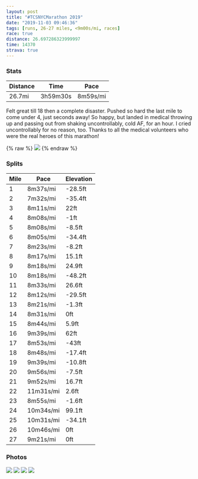 ```yaml
---
layout: post
title: "#TCSNYCMarathon 2019"
date: "2019-11-03 09:46:36"
tags: [runs, 26-27 miles, <9m00s/mi, races]
race: true
distance: 26.697286323999997
time: 14370
strava: true
---
```


### Stats

| Distance | Time | Pace |
|----------|------|------|
|26.7mi|3h59m30s|8m59s/mi|

Felt great till 18 then a complete disaster. Pushed so hard the last mile to come under 4, just seconds away! So happy, but landed in medical throwing up and passing out from shaking uncontrollably, cold AF, for an hour. I cried uncontrollably for no reason, too. Thanks to all the medical volunteers who were the real heroes of this marathon!

{% raw %}
<img src='https://maps.googleapis.com/maps/api/staticmap?maptype=roadmap&path=enc:mayvFn{_cMDiEqZirAaMmm@oJ_b@qByFwG{FeFwGwFsCeDgDsDsAaA`B?j@lFvEiDjJg@r@aAHyKcEuEm@gHcCqUuIkF_AsDeBa`@uL_MmC{GgB{BeAwIeIgBsC_D{Bi@kAkCiBoHeI_BoC}A{@{D}EoFqEaEuFqEuDeCeDsHaIiGaFmB_DySoToI}HiEuFkAo@iJqJ_CeDmHaHa@}@gCmBeLmMmBqA]{@mDyByAoBoBiBiHgEyGoFFWiAgA{H_FoKqH_FmFiIkFc@y@cDkAwJgGaEaBaGyEyGcD{BoBaCsAuCfAcEvC]Ic@_CgAu@SaAp@kGIuH{@qE?iEaAkIk@kS?yDc@eA_BuQDiB[i@c@aDLqFM}EMgBu@uGFeFgAgIqNjA}Gx@gAn@{DR_HtAgH\sCv@oBGsInAoCzBiApByKjLwIxKwGtH{Ab@s@e@aIq@_IwA_@{@gFoB}@aAsBkAqG}CgFkG}@[uBeD_HoGyCkEyC}CqCyB}D_GoFcF_AgBaCcCkA_DoA\cCnBaCh@yDhCkUlJ_A}HGwD[]aJvBgCK{Eh@sF~AaCQuKj@ga@sI_@j@uAxJs@^iOcDwHkCiAyANgHzD}W?yIt@}BgAcAoByAs@uBs@OGsAk@y@QyAgBBeBqA_AMKXZBs@fAGnAyAvCgC`E}CbLg@j@qKlZmB|I{CrJMvAiDlIWfBsFbQcAbBe@jCX|ACjA[f@w@LgAdF]XEkCz@FkAo@MkBg@{@cEeAq@}@sCkA_BD]yAq@[Ow@sEqCiEeE{BaB_Cm@eDwDsHqC_GwEeAMw@_BgCQuBgCgCOg@uAoCwB_Ci@yD}Bm@oAoAs@Eq@cB}AiAQsGsEiASu@oAcBy@gCUeCiDeA@y@{B_AMeDqAsEgEmPgKgDaD}FgCuBmBaLuGkBcCyGgDiLkI}HcE_O}K_AKsEsCaEaEcEsCeE}IcFwNeHgGiDiA}A~DwAlGeAkAkDwAYu@gBi@o@h@mCrHgK}EPEc@~CLZn@f@v@Kr@pAfClB{AfDuD`Ek@|@@b@sCxIWlDEjJw@hBm@|DdDp@lB~BfFjCpCpCdA_@r@lDtCrAxA\f@x@l@NHv@|@v@`BKZt@jBb@zFfFpAFn@j@o@bF}@`C~Cd@|AtBpAb@h@`ACx@`A?zB{ERd@lAVfBSvDdCn@dAfBRn@nAjAb@Lj@|@d@pF`@hAh@Fr@jA^zBvCvEzAlCjDnDxBfChCrFdCr@nA`CjAhlArlAxA`BKv@&key=AIzaSyC1MId7bFpkLXNAaYhBSTb8jLyiSqzbDtM&size=800x800&markers=color:yellow|label:S|40.60199,-74.06024&markers=color:green|label:F|40.778689999999976,-73.96596000000008'>
{% endraw %}

### Splits

| Mile | Pace | Elevation |
|------|------|-----------|
|1|8m37s/mi|-28.5ft|
|2|7m32s/mi|-35.4ft|
|3|8m11s/mi|22ft|
|4|8m08s/mi|-1ft|
|5|8m08s/mi|-8.5ft|
|6|8m05s/mi|-34.4ft|
|7|8m23s/mi|-8.2ft|
|8|8m17s/mi|15.1ft|
|9|8m18s/mi|24.9ft|
|10|8m18s/mi|-48.2ft|
|11|8m33s/mi|26.6ft|
|12|8m12s/mi|-29.5ft|
|13|8m21s/mi|-1.3ft|
|14|8m31s/mi|0ft|
|15|8m44s/mi|5.9ft|
|16|9m39s/mi|62ft|
|17|8m53s/mi|-43ft|
|18|8m48s/mi|-17.4ft|
|19|9m39s/mi|-10.8ft|
|20|9m56s/mi|-7.5ft|
|21|9m52s/mi|16.7ft|
|22|11m31s/mi|2.6ft|
|23|8m55s/mi|-1.6ft|
|24|10m34s/mi|99.1ft|
|25|10m31s/mi|-34.1ft|
|26|10m46s/mi|0ft|
|27|9m21s/mi|0ft|

### Photos
<img src='https://dgtzuqphqg23d.cloudfront.net/KRGyZ_lJs2Nf0ketZTqkKMa6V0g1EIDALexAZcnAkww-768x432.jpg'>

<img src='https://dgtzuqphqg23d.cloudfront.net/_q2S4EyAJu328jlKry1jio4ehesZpCgF4rFDpLIIKBg-597x768.jpg'>

<img src='https://dgtzuqphqg23d.cloudfront.net/PRBWZrzRlPha25rj_YNrs7zfhHEuLghlFmSWRCxVvLs-614x768.jpg'>

<img src='https://dgtzuqphqg23d.cloudfront.net/E3bzF1w1YQ93bvipdvfJqO3dCES6LvHoN-W0xNssA54-768x768.jpg'>

